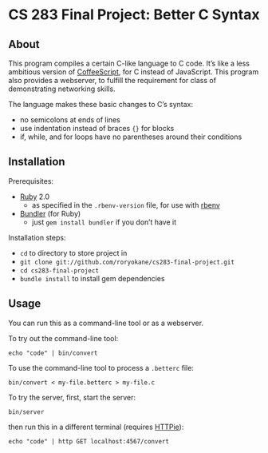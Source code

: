 # CS 283 Final Project: Better C Syntax

## About

This program compiles a certain C-like language to C code. It’s like a less ambitious version of [CoffeeScript](http://coffeescript.org/), for C instead of JavaScript. This program also provides a webserver, to fulfill the requirement for class of demonstrating networking skills.

The language makes these basic changes to C’s syntax:

- no semicolons at ends of lines
- use indentation instead of braces `{}` for blocks
- if, while, and for loops have no parentheses around their conditions

## Installation

Prerequisites:

- [Ruby](http://www.ruby-lang.org/) 2.0
    - as specified in the `.rbenv-version` file, for use with [rbenv](https://github.com/sstephenson/rbenv)
- [Bundler](http://gembundler.com/) (for Ruby)
    - just `gem install bundler` if you don’t have it

Installation steps:

- `cd` to directory to store project in
- `git clone git://github.com/roryokane/cs283-final-project.git`
- `cd cs283-final-project`
- `bundle install` to install gem dependencies

## Usage

You can run this as a command-line tool or as a webserver.

To try out the command-line tool:

    echo "code" | bin/convert

To use the command-line tool to process a `.betterc` file:

	bin/convert < my-file.betterc > my-file.c

To try the server, first, start the server:

	bin/server

then run this in a different terminal (requires [HTTPie](https://github.com/jkbr/httpie)):

	echo "code" | http GET localhost:4567/convert
